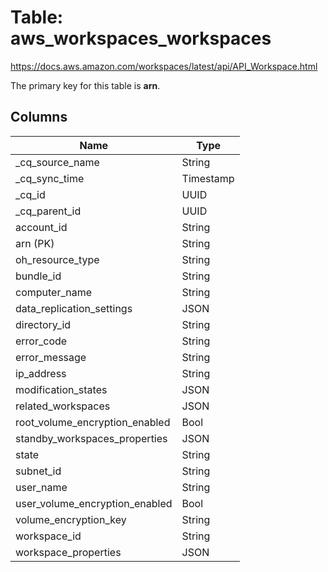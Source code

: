 # Table: aws_workspaces_workspaces

https://docs.aws.amazon.com/workspaces/latest/api/API_Workspace.html

The primary key for this table is **arn**.



## Columns
| Name          | Type          |
| ------------- | ------------- |
|_cq_source_name|String|
|_cq_sync_time|Timestamp|
|_cq_id|UUID|
|_cq_parent_id|UUID|
|account_id|String|
|arn (PK)|String|
|oh_resource_type|String|
|bundle_id|String|
|computer_name|String|
|data_replication_settings|JSON|
|directory_id|String|
|error_code|String|
|error_message|String|
|ip_address|String|
|modification_states|JSON|
|related_workspaces|JSON|
|root_volume_encryption_enabled|Bool|
|standby_workspaces_properties|JSON|
|state|String|
|subnet_id|String|
|user_name|String|
|user_volume_encryption_enabled|Bool|
|volume_encryption_key|String|
|workspace_id|String|
|workspace_properties|JSON|